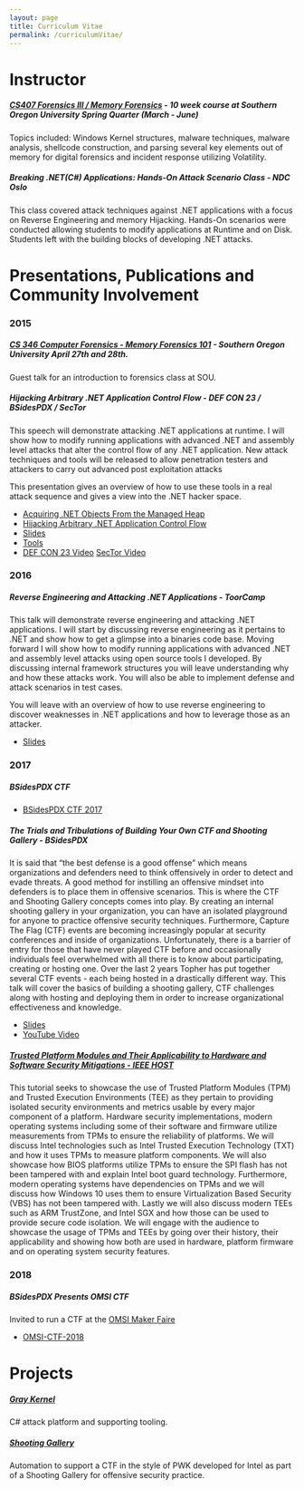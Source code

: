 ```yaml
---
layout: page
title: Curriculum Vitae
permalink: /curriculumVitae/
---
```


# Instructor

##### [ CS407 Forensics III / Memory Forensics](/cs407/) - 10 week course at Southern Oregon University Spring Quarter (March - June)

Topics included: Windows Kernel structures, malware techniques, malware analysis, shellcode construction, and parsing several key elements out of memory for digital forensics and incident response utilizing Volatility.

##### Breaking .NET(C\#) Applications: Hands-On Attack Scenario Class - NDC Oslo

This class covered attack techniques against .NET applications with a focus on Reverse Engineering and memory Hijacking. Hands-On scenarios were conducted allowing students to modify applications at Runtime and on Disk. Students left with the building blocks of developing .NET attacks.

# Presentations, Publications and Community Involvement 

### 2015

##### [CS 346 Computer Forensics - Memory Forensics 101](/resources/cs346/cs346.html) - Southern Oregon University April 27th and 28th.

Guest talk for an introduction to forensics class at SOU.

##### Hijacking Arbitrary .NET Application Control Flow - DEF CON 23 / BSidesPDX / SecTor

<p class="tab">This speech will demonstrate attacking .NET applications at runtime. I will show how to modify running applications with advanced .NET and assembly level attacks that alter the control flow of any .NET application. New attack techniques and tools will be released to allow penetration testers and attackers to carry out advanced post exploitation attacks</p>

This presentation gives an overview of how to use these tools in a real attack sequence and gives a view into the .NET hacker space.

- [Acquiring .NET Objects From the Managed Heap](/resources/grayStorm/AcquiringDotNetObjectsFromTheManagedHeap.pdf)
- [Hijacking Arbitrary .NET Application Control Flow](/resources/grayStorm/HijackingArbitraryDotnetApplicationControlFlow.pdf)
- [Slides](https://speakerdeck.com/tophertimzen)
- [Tools](https://github.com/GrayKernel "GitHub")
- [DEF CON 23 Video](https://www.youtube.com/watch?v=gatYe_oriJw) [SecTor Video](http://2015.video.sector.ca/video/144542659)

### 2016

##### Reverse Engineering and Attacking .NET Applications - ToorCamp

<p class="tab">This talk will demonstrate reverse engineering and attacking .NET applications. I will start by discussing reverse engineering as it pertains to .NET and show how to get a glimpse into a binaries code base. Moving forward I will show how to modify running applications with advanced .NET and assembly level attacks using open source tools I developed. By discussing internal framework structures you will leave understanding why and how these attacks work. You will also be able to implement defense and attack scenarios in test cases.</p>

<p class="tab">You will leave with an overview of how to use reverse engineering to discover weaknesses in .NET applications and how to leverage those as an attacker.</p>

- [Slides](https://speakerdeck.com/tophertimzen/toorcamp-2016-reverse-engineering-and-attacking-net-applications)

### 2017

##### BSidesPDX CTF 

- [BSidesPDX CTF 2017](https://github.com/BSidesPDX/CTF-2017)

##### The Trials and Tribulations of Building Your Own CTF and Shooting Gallery - BSidesPDX

<p class="tab">It is said that “the best defense is a good offense” which means organizations and defenders need to think offensively in order to detect and evade threats. A good method for instilling an offensive mindset into defenders is to place them in offensive scenarios. This is where the CTF and Shooting Gallery concepts comes into play. By creating an internal shooting gallery in your organization, you can have an isolated playground for anyone to practice offensive security techniques. Furthermore, Capture The Flag (CTF) events are becoming increasingly popular at security conferences and inside of organizations. Unfortunately, there is a barrier of entry for those that have never played CTF before and occasionally individuals feel overwhelmed with all there is to know about participating, creating or hosting one. Over the last 2 years Topher has put together several CTF events - each being hosted in a drastically different way. This talk will cover the basics of building a shooting gallery, CTF challenges along with hosting and deploying them in order to increase organizational effectiveness and knowledge.</p>

- [Slides](https://speakerdeck.com/tophertimzen/the-trials-and-tribulations-of-building-your-own-ctf-and-shooting-gallery)
- [YouTube Video](https://www.youtube.com/watch?v=80JX0vVlCHo)

##### [Trusted Platform Modules and Their Applicability to Hardware and Software Security Mitigations - IEEE HOST](https://www.computer.org/csdl/proceedings/host/2017/3929/00/07951728.pdf)
 
<p class="tab">This tutorial seeks to showcase the use of Trusted Platform Modules (TPM) and Trusted Execution Environments
(TEE) as they pertain to providing isolated security environments and metrics usable by every major component of a
platform. Hardware security implementations, modern operating systems including some of their software and
firmware utilize measurements from TPMs to ensure the reliability of platforms. We will discuss Intel technologies
such as Intel Trusted Execution Technology (TXT) and how it uses TPMs to measure platform components. We will
also showcase how BIOS platforms utilize TPMs to ensure the SPI flash has not been tampered with and explain
Intel boot guard technology. Furthermore, modern operating systems have dependencies on TPMs and we will
discuss how Windows 10 uses them to ensure Virtualization Based Security (VBS) has not been tampered with.
Lastly we will also discuss modern TEEs such as ARM TrustZone, and Intel SGX and how those can be used to
provide secure code isolation. We will engage with the audience to showcase the usage of TPMs and TEEs by going
over their history, their applicability and showing how both are used in hardware, platform firmware and on
operating system security features. </p>

### 2018

##### BSidesPDX Presents OMSI CTF

Invited to run a CTF at the [OMSI Maker Faire](https://portland.makerfaire.com)

- [OMSI-CTF-2018](https://github.com/BSidesPDX/OMSI-CTF-2018)

# Projects

##### [Gray Kernel](https://github.com/GrayKernel/)

<p class="tab">C# attack platform and supporting tooling.</p>

##### [Shooting Gallery](https://github.com/intel/ctf-infrastructure)

<p class="tab">Automation to support a CTF in the style of PWK developed for Intel as part of a Shooting Gallery for offensive security practice.</p>
